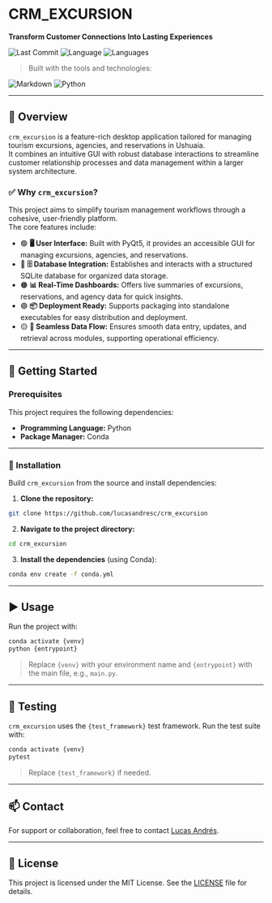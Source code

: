 
# CRM_EXCURSION

**Transform Customer Connections Into Lasting Experiences**

![Last Commit](https://img.shields.io/github/last-commit/lucasandresc/crm_excursion)
![Language](https://img.shields.io/badge/python-100%25-blue)
![Languages](https://img.shields.io/github/languages/count/lucasandresc/crm_excursion)

> Built with the tools and technologies:

![Markdown](https://img.shields.io/badge/Markdown-000000?style=for-the-badge&logo=markdown)
![Python](https://img.shields.io/badge/Python-3776AB?style=for-the-badge&logo=python&logoColor=white)

---

## 📖 Overview

`crm_excursion` is a feature-rich desktop application tailored for managing tourism excursions, agencies, and reservations in Ushuaia.  
It combines an intuitive GUI with robust database interactions to streamline customer relationship processes and data management within a larger system architecture.

### ✅ Why `crm_excursion`?

This project aims to simplify tourism management workflows through a cohesive, user-friendly platform.  
The core features include:

- 🟢 **🖥️ User Interface:** Built with PyQt5, it provides an accessible GUI for managing excursions, agencies, and reservations.
- 🔵 **🗄️ Database Integration:** Establishes and interacts with a structured SQLite database for organized data storage.
- 🟠 **📊 Real-Time Dashboards:** Offers live summaries of excursions, reservations, and agency data for quick insights.
- 🟣 **📦 Deployment Ready:** Supports packaging into standalone executables for easy distribution and deployment.
- 🟡 **🔄 Seamless Data Flow:** Ensures smooth data entry, updates, and retrieval across modules, supporting operational efficiency.

---

## 🚀 Getting Started

### Prerequisites

This project requires the following dependencies:

- **Programming Language:** Python  
- **Package Manager:** Conda

---

### 🔧 Installation

Build `crm_excursion` from the source and install dependencies:

1. **Clone the repository:**

```bash
git clone https://github.com/lucasandresc/crm_excursion
```

2. **Navigate to the project directory:**

```bash
cd crm_excursion
```

3. **Install the dependencies** (using Conda):

```bash
conda env create -f conda.yml
```

---

## ▶️ Usage

Run the project with:

```bash
conda activate {venv}
python {entrypoint}
```

> Replace `{venv}` with your environment name and `{entrypoint}` with the main file, e.g., `main.py`.

---

## 🧪 Testing

`crm_excursion` uses the `{test_framework}` test framework. Run the test suite with:

```bash
conda activate {venv}
pytest
```

> Replace `{test_framework}` if needed.

---

## 📫 Contact

For support or collaboration, feel free to contact [Lucas Andrés](https://github.com/lucasandresc).

---

## 📄 License

This project is licensed under the MIT License. See the [LICENSE](LICENSE) file for details.
